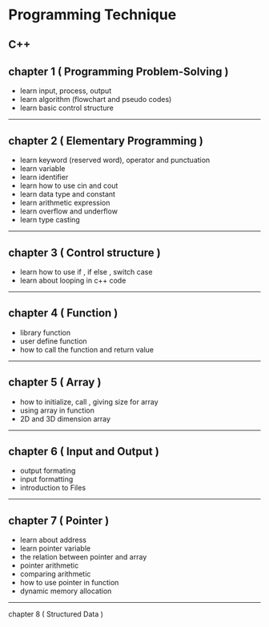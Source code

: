 # Programming Technique

C++ 
--------

chapter 1 ( Programming Problem-Solving )
- 

- learn input, process, output
- learn algorithm (flowchart and pseudo codes)
- learn basic control structure
---------

chapter 2 ( Elementary Programming )
-

- learn keyword (reserved word), operator and punctuation
- learn variable
- learn identifier
- learn how to use cin and cout
- learn data type and constant
- learn arithmetic expression
- learn overflow and underflow
- learn type casting 

--------

chapter 3 ( Control structure )
-
- learn how to use if , if else , switch case 
- learn about looping in c++ code


--------

chapter 4 ( Function )
-
- library function
- user define function 
- how to call the function and return value

--------

chapter 5 ( Array )
-
- how to initialize, call , giving size for array
- using array in function
- 2D and 3D dimension array

--------

chapter 6 ( Input and Output )
-
- output formating 
- input formatting
- introduction to Files
-------

chapter 7 ( Pointer )
-
- learn about address
- learn pointer variable
- the relation between pointer and array
- pointer arithmetic
- comparing arithmetic
- how to use pointer in function
- dynamic memory allocation
----------

chapter 8 ( Structured Data )


